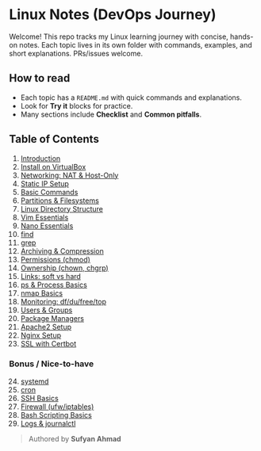 # Linux Notes (DevOps Journey)

Welcome! This repo tracks my Linux learning journey with concise, hands-on notes. Each topic lives in its own folder with commands, examples, and short explanations. PRs/issues welcome.

## How to read
- Each topic has a `README.md` with quick commands and explanations.
- Look for **Try it** blocks for practice.
- Many sections include **Checklist** and **Common pitfalls**.

## Table of Contents
1. [Introduction](01-introduction/README.md)
2. [Install on VirtualBox](02-virtualbox-install/README.md)
3. [Networking: NAT & Host-Only](03-networking-nat/README.md)
4. [Static IP Setup](04-static-ip/README.md)
5. [Basic Commands](05-basic-commands/README.md)
6. [Partitions & Filesystems](06-partitions-filesystems/README.md)
7. [Linux Directory Structure](07-dir-structure/README.md)
8. [Vim Essentials](08-vim/README.md)
9. [Nano Essentials](09-nano/README.md)
10. [find](10-find/README.md)
11. [grep](11-grep/README.md)
12. [Archiving & Compression](12-archive-compress/README.md)
13. [Permissions (chmod)](13-permissions-chmod/README.md)
14. [Ownership (chown, chgrp)](14-ownership/README.md)
15. [Links: soft vs hard](15-links/README.md)
16. [ps & Process Basics](16-ps/README.md)
17. [nmap Basics](17-nmap/README.md)
18. [Monitoring: df/du/free/top](18-monitoring/README.md)
19. [Users & Groups](19-users-groups/README.md)
20. [Package Managers](20-package-managers/README.md)
21. [Apache2 Setup](21-apache2/README.md)
22. [Nginx Setup](22-nginx/README.md)
23. [SSL with Certbot](23-ssl-certbot/README.md)

### Bonus / Nice-to-have
24. [systemd](24-systemd/README.md)
25. [cron](25-cron/README.md)
26. [SSH Basics](26-ssh/README.md)
27. [Firewall (ufw/iptables)](27-firewall/README.md)
28. [Bash Scripting Basics](28-bash-scripting/README.md)
29. [Logs & journalctl](29-logs/README.md)

> Authored by **Sufyan Ahmad**
